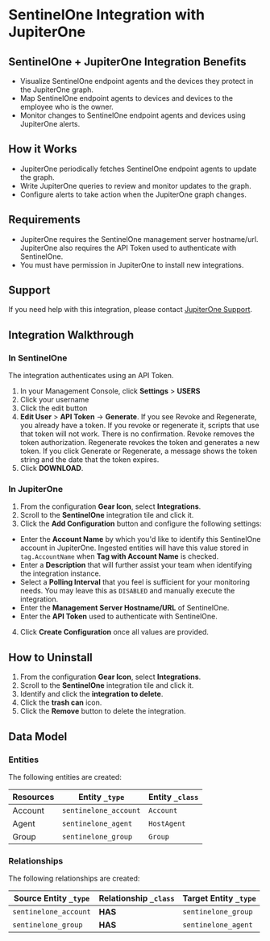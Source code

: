 # SentinelOne Integration with JupiterOne

## SentinelOne + JupiterOne Integration Benefits

- Visualize SentinelOne endpoint agents and the devices they protect in the
  JupiterOne graph.
- Map SentinelOne endpoint agents to devices and devices to the employee who is
  the owner.
- Monitor changes to SentinelOne endpoint agents and devices using JupiterOne
  alerts.

## How it Works

- JupiterOne periodically fetches SentinelOne endpoint agents to update the
  graph.
- Write JupiterOne queries to review and monitor updates to the graph.
- Configure alerts to take action when the JupiterOne graph changes.

## Requirements

- JupiterOne requires the SentinelOne management server hostname/url. JupiterOne
  also requires the API Token used to authenticate with SentinelOne.
- You must have permission in JupiterOne to install new integrations.

## Support

If you need help with this integration, please contact
[JupiterOne Support](https://community.askj1.com).

## Integration Walkthrough

### In SentinelOne

The integration authenticates using an API Token.

1.  In your Management Console, click **Settings** > **USERS**
2.  Click your username
3.  Click the edit button
4.  **Edit User** > **API Token** -> **Generate**. If you see Revoke and
    Regenerate, you already have a token. If you revoke or regenerate it,
    scripts that use that token will not work. There is no confirmation. Revoke
    removes the token authorization. Regenerate revokes the token and generates
    a new token. If you click Generate or Regenerate, a message shows the token
    string and the date that the token expires.
5.  Click **DOWNLOAD**.

### In JupiterOne

1. From the configuration **Gear Icon**, select **Integrations**.
2. Scroll to the **SentinelOne** integration tile and click it.
3. Click the **Add Configuration** button and configure the following settings:

- Enter the **Account Name** by which you'd like to identify this SentinelOne
  account in JupiterOne. Ingested entities will have this value stored in
  `tag.AccountName` when **Tag with Account Name** is checked.
- Enter a **Description** that will further assist your team when identifying
  the integration instance.
- Select a **Polling Interval** that you feel is sufficient for your monitoring
  needs. You may leave this as `DISABLED` and manually execute the integration.
- Enter the **Management Server Hostname/URL** of SentinelOne.
- Enter the **API Token** used to authenticate with SentinelOne.

4. Click **Create Configuration** once all values are provided.

## How to Uninstall

1. From the configuration **Gear Icon**, select **Integrations**.
2. Scroll to the **SentinelOne** integration tile and click it.
3. Identify and click the **integration to delete**.
4. Click the **trash can** icon.
5. Click the **Remove** button to delete the integration.

<!-- {J1_DOCUMENTATION_MARKER_START} -->
<!--
********************************************************************************
NOTE: ALL OF THE FOLLOWING DOCUMENTATION IS GENERATED USING THE
"j1-integration document" COMMAND. DO NOT EDIT BY HAND! PLEASE SEE THE DEVELOPER
DOCUMENTATION FOR USAGE INFORMATION:

https://github.com/JupiterOne/sdk/blob/main/docs/integrations/development.md
********************************************************************************
-->

## Data Model

### Entities

The following entities are created:

| Resources | Entity `_type`        | Entity `_class` |
| --------- | --------------------- | --------------- |
| Account   | `sentinelone_account` | `Account`       |
| Agent     | `sentinelone_agent`   | `HostAgent`     |
| Group     | `sentinelone_group`   | `Group`         |

### Relationships

The following relationships are created:

| Source Entity `_type` | Relationship `_class` | Target Entity `_type` |
| --------------------- | --------------------- | --------------------- |
| `sentinelone_account` | **HAS**               | `sentinelone_group`   |
| `sentinelone_group`   | **HAS**               | `sentinelone_agent`   |

<!--
********************************************************************************
END OF GENERATED DOCUMENTATION AFTER BELOW MARKER
********************************************************************************
-->
<!-- {J1_DOCUMENTATION_MARKER_END} -->
